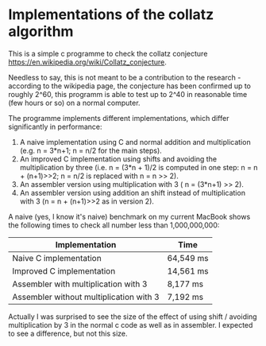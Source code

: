 # Implementations of the collatz algorithm

This is a simple c programme to check the collatz conjecture https://en.wikipedia.org/wiki/Collatz_conjecture.

Needless to say, this is not meant to be a contribution to the research - according to the wikipedia page, the conjecture has been confirmed up to roughly 2^60, this programm is able to test up to 2^40 in reasonable time (few hours or so) on a normal computer.

The programme implements different implementations, which differ significantly in performance:

1. A naive implementation using C and normal addition and multiplication (e.g. n = 3*n+1; n = n/2 for the main steps).
2. An improved C implementation using shifts and avoiding the multiplication by three (i.e. n = (3*n + 1)/2 is computed in one step: n = n + (n+1)>>2; n = n/2 is replaced with n = n >> 2).
3. An assembler version using multiplication with 3 ( n = (3*n+1) >> 2).
4. An assembler version using addition an shift instead of multiplication with 3 (n = n + (n+1)>>2 as in version 2).

A naive (yes, I know it's naive) benchmark on my current MacBook shows the following times to check all number less than 1,000,000,000:

| Implementation | Time |
|----------------|------|
| Naive C implementation | 64,549 ms |
| Improved C implementation | 14,561 ms |
| Assembler with multiplication with 3 | 8,177 ms |
| Assembler without multiplication with 3 | 7,192 ms |

Actually I was surprised to see the size of the effect of using shift / avoiding multiplication by 3 in the normal c code as well as in assembler. I expected to see a difference, but not this size.
